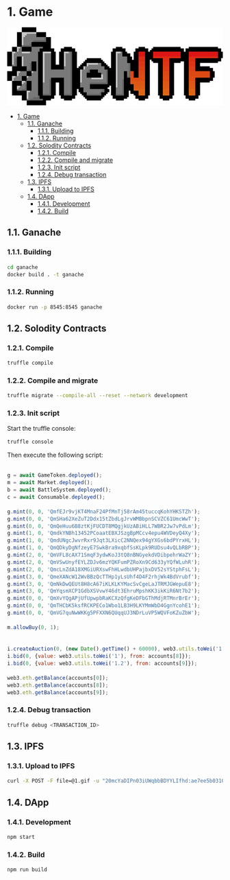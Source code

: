 # 1. Game

![logo](imgs/logo.png)

- [1. Game](#1-game)
  - [1.1. Ganache](#11-ganache)
    - [1.1.1. Building](#111-building)
    - [1.1.2. Running](#112-running)
  - [1.2. Solodity Contracts](#12-solodity-contracts)
    - [1.2.1. Compile](#121-compile)
    - [1.2.2. Compile and migrate](#122-compile-and-migrate)
    - [1.2.3. Init script](#123-init-script)
    - [1.2.4. Debug transaction](#124-debug-transaction)
  - [1.3. IPFS](#13-ipfs)
    - [1.3.1. Upload to IPFS](#131-upload-to-ipfs)
  - [1.4. DApp](#14-dapp)
    - [1.4.1. Development](#141-development)
    - [1.4.2. Build](#142-build)


## 1.1. Ganache

### 1.1.1. Building

```sh
cd ganache
docker build . -t ganache
```

### 1.1.2. Running

```sh
docker run -p 8545:8545 ganache
```

## 1.2. Solodity Contracts


### 1.2.1. Compile

```sh
truffle compile
```

### 1.2.2. Compile and migrate

```sh
truffle migrate --compile-all --reset --network development
```

### 1.2.3. Init script

Start the truffle console:


```sh
truffle console
```

Then execute the following script:

```js

g = await GameToken.deployed();
m = await Market.deployed();
b = await BattleSystem.deployed();
c = await Consumable.deployed();

g.mint(0, 0, 'QmfEJr9vjKT4MnaF24PfMnTj58rAm45tuccqKohYHKSTZh');
g.mint(0, 0, 'QmSHa62XeZuT2Ddx15tZbdLgJrvWMBbpnSCVZC61UmcWwT');
g.mint(0, 0, 'QmQeHuu6B8ztKjFUCDT8MQgjkUzABiHLL7WBR2Jw7vPdLm');
g.mint(1, 0, 'QmdkYNBh13452PCoaatEBXJSzgBpMCcv4epu4WVDeyQ4Xy');
g.mint(1, 0, 'QmdUNgcJwvrRxr9Jqt3LXicC2NNQex94gYXGs6bdPYrxHL');
g.mint(1, 0, 'QmQDkyDgNfzeyE7SwkBra9xqbfSsKLpk9RUDsu4vQLbRBP');
g.mint(2, 0, 'QmVFL8cAX71SmqF3ydwKoJ3tQ8nBNGyekdVDibpehrWaZY');
g.mint(2, 0, 'QmVSwUnyfEYLZDJv6mzYQKFumPZRoXn9Cd633yYQfWLuhR');
g.mint(2, 0, 'QmcLnZdA18XMGiURXswFhHLwdbUHPajbxDV52sYStphFsL');
g.mint(3, 0, 'QmeXANcW12WvBBzQcTTHp1yLsUhf4D4F2rhjWk4BdVrubf');
g.mint(3, 0, 'QmNkDwQEUt8H8cA67iKLKLKYMacSvCgeLaJTRMJGWepuE8');
g.mint(3, 0, 'QmYqsmXCP1GdbXSVvwY46dt3EhruMpshKK3ikKiR6Nt7b2');
g.mint(0, 0, 'QmXvYQgAPjUfUpwpbRaKCXzQfgKeDFbGThMdjRTMnrBrEr');
g.mint(0, 0, 'QmTHCbK5ksfRCKPECo1Wbo1LB3H9LKYMmWbD4GgnYcohE1');
g.mint(0, 0, 'QmVG7quNwWKKg5PFXXN6QUqqUJ3NDrLuVP5WQVFoKZuZbW');

m.allowBuy(0, 1);


i.createAuction(0, (new Date().getTime() + 60000), web3.utils.toWei('1'));
i.bid(0, {value: web3.utils.toWei('1'), from: accounts[8]});
i.bid(0, {value: web3.utils.toWei('1.2'), from: accounts[9]});

web3.eth.getBalance(accounts[0]);
web3.eth.getBalance(accounts[8]);
web3.eth.getBalance(accounts[9]);

```

### 1.2.4. Debug transaction

```sh
truffle debug <TRANSACTION_ID>
```

## 1.3. IPFS


### 1.3.1. Upload to IPFS

```sh
curl -X POST -F file=@1.gif -u "20mcYaDIPn03iUWqbbBDYYLIfhd:ae7ee5b03105365a81cef92a54be9156" "https://ipfs.infura.io:5001/api/v0/add"

```

## 1.4. DApp

### 1.4.1. Development

```sh
npm start
```

### 1.4.2. Build

```sh
npm run build
```
